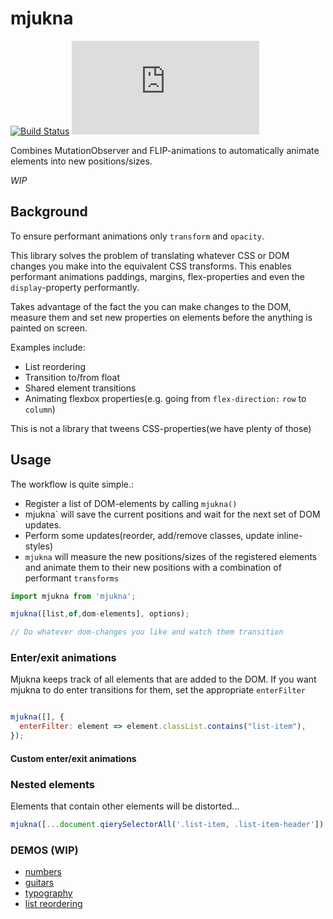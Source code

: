 # mjukna

[![Build Status](https://travis-ci.org/daniel-lundin/mjukna.svg?branch=master)](https://travis-ci.org/daniel-lundin/mjukna)
[![gzip size](http://img.badgesize.io/https://unpkg.com/mjukna/dist/browser.js?compression=gzip&color=blue)](https://unpkg.com/mjukna/dist/browser.js)

Combines MutationObserver and FLIP-animations to automatically animate elements into new positions/sizes.

*WIP*

## Background

To ensure performant animations only `transform` and `opacity`.

This library solves the problem of translating whatever CSS or DOM changes you make into the equivalent CSS transforms. This enables performant animations paddings, margins, flex-properties and even the `display`-property performantly.


Takes advantage of the fact the you can make changes to the DOM, measure them and set new properties on elements before the anything is painted on screen.

Examples include:
 - List reordering
 - Transition to/from float
 - Shared element transitions
 - Animating flexbox properties(e.g. going from `flex-direction:` `row` to `column`)

This is not a library that tweens CSS-properties(we have plenty of those)

## Usage

The workflow is quite simple.:

 - Register a list of DOM-elements by calling `mjukna()`
 - mjukna` will save the current positions and wait for the next set of DOM updates.
 - Perform some updates(reorder, add/remove classes, update inline-styles)
 - `mjukna` will measure the new positions/sizes of the registered elements and animate them to their new positions with a combination of performant `transforms`

```js
import mjukna from 'mjukna';

mjukna([list,of,dom-elements], options);

// Do whatever dom-changes you like and watch them transition
```

### Enter/exit animations

Mjukna keeps track of all elements that are added to the DOM. If you want mjukna to do enter transitions for them, set the appropriate `enterFilter`

```js

mjukna([], {
  enterFilter: element => element.classList.contains("list-item"),
});
```

#### Custom enter/exit animations



### Nested elements

Elements that contain other elements will be distorted...

```js
mjukna([...document.qierySelectorAll('.list-item, .list-item-header'])
```

### DEMOS (WIP)

 - [numbers](https://daniel-lundin.github.io/mjukna/numbers.html)
 - [guitars](https://daniel-lundin.github.io/mjukna/guitars.html)
 - [typography](https://daniel-lundin.github.io/mjukna/dictionary.html)
 - [list reordering](https://daniel-lundin.github.io/mjukna/list-reordering.html)


